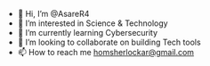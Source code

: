 - 👋 Hi, I’m @AsareR4
- 👀 I’m interested in Science & Technology
- 🌱 I’m currently learning Cybersecurity
- 💞️ I’m looking to collaborate on building Tech tools 
- 📫 How to reach me homsherlockar@gmail.com

<!---
AsareR4/AsareR4 is a ✨ special ✨ repository because its `README.md` (this file) appears on your GitHub profile.
You can click the Preview link to take a look at your changes.
--->
